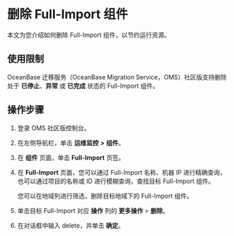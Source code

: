 # 删除 Full-Import 组件

本文为您介绍如何删除 Full-Import 组件，以节约运行资源。

## 使用限制

OceanBase 迁移服务（OceanBase Migration Service，OMS）社区版支持删除处于 **已停止**、**异常** 或 **已完成** 状态的 Full-Import 组件。

## 操作步骤

1. 登录 OMS 社区版控制台。

2. 在左侧导航栏，单击 **运维监控** **\>** **组件**。

3. 在 **组件** 页面，单击 **Full-Import** 页签。

4. 在 **Full-Import** 页面，您可以通过 Full-Import 名称、机器 IP 进行精确查询，也可以通过项目的名称或 ID 进行模糊查询，查找目标 Full-Import 组件。

   您可以在地域列进行筛选，删除目标地域下的 Full-Import 组件。

5. 单击目标 Full-Import 对应 **操作** 列的 **更多操作** > **删除**。

6. 在对话框中输入 delete，并单击 **确定**。
